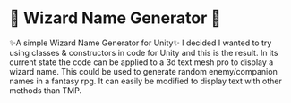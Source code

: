 # 🔮 Wizard Name Generator 🧙
✨A simple Wizard Name Generator for Unity✨
I decided I wanted to try using classes & constructors in code for Unity and this is the result. 
In its current state the code can be applied to a 3d text mesh pro to display a wizard name. 
This could be used to generate random enemy/companion names in a fantasy rpg. It can easily be 
modified to display text with other methods than TMP. 
